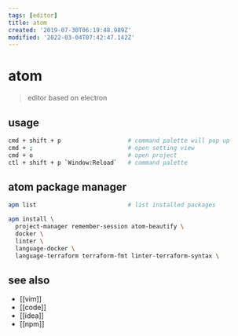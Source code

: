```yaml
---
tags: [editor]
title: atom
created: '2019-07-30T06:19:48.989Z'
modified: '2022-03-04T07:42:47.142Z'
---
```


# atom

> editor based on electron

## usage

```sh
cmd + shift + p                   # command palette will pop up
cmd + ;                           # open setting view
cmd + o                           # open project
ctl + shift + p `Window:Reload`   # command palette
```

## atom package manager

```sh
apm list                          # list installed packages

apm install \
  project-manager remember-session atom-beautify \
  docker \
  linter \
  language-docker \
  language-terraform terraform-fmt linter-terraform-syntax \
```

## see also

- [[vim]]
- [[code]]
- [[idea]]
- [[npm]]
